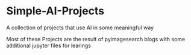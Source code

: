 # Simple-AI-Projects
A collection of projects that use AI in some meaningful way

Most of these Projects are the result of pyimagesearch blogs with some additional jupyter files for learings
